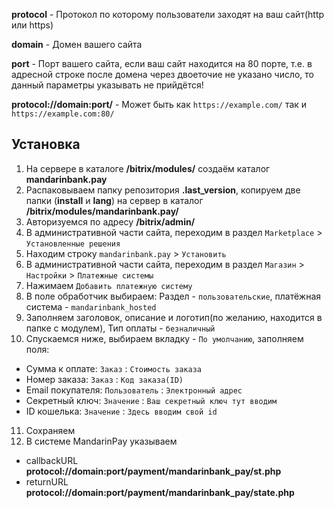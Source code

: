 **protocol** - Протокол по которому пользователи заходят на ваш сайт(http или https)

**domain** - Домен вашего сайта

**port** - Порт вашего сайта, если ваш сайт находится на 80 порте, т.е. в адресной строке после домена через двоеточие не указано число, то данный параметры указывать не прийдётся!

**protocol://domain:port/** - Может быть как `https://example.com/` так и `https://example.com:80/`

## Установка

1. На сервере в каталоге **/bitrix/modules/** создаём каталог **mandarinbank.pay**
2. Распаковываем папку репозитория **.last_version**, копируем две папки (**install** и **lang**) на сервер в каталог **/bitrix/modules/mandarinbank.pay/**
3. Авторизуемся по адресу **/bitrix/admin/**
4. В административной части сайта, переходим в раздел `Marketplace` > `Установленные решения`
5. Находим строку `mandarinbank.pay` > `Установить`
6. В административной части сайта, переходим в раздел `Магазин` > `Настройки` > `Платежные системы`
7. Нажимаем `Добавить платежную систему`
8. В поле обработчик выбираем: Раздел - `пользовательские`, платёжная система - `mandarinbank_hosted`
9. Заполняем заголовок, описание и логотип(по желанию, находится в папке с модулем), Тип оплаты - `безналичный`
10. Спускаемся ниже, выбираем вкладку - `По умолчанию`, заполняем поля:

- Сумма к оплате: `Заказ` : `Стоимость заказа`
- Номер заказа: `Заказ` : `Код заказа(ID)`
- Email покупателя: `Пользователь` : `Электронный адрес`
- Секретный ключ: `Значение` : `Ваш секретный ключ тут вводим`
- ID кошелька: `Значение` : `Здесь вводим свой id`

11. Сохраняем
12. В системе MandarinPay указываем
- callbackURL **protocol://domain:port/payment/mandarinbank_pay/st.php**
- returnURL **protocol://domain:port/payment/mandarinbank_pay/state.php**
